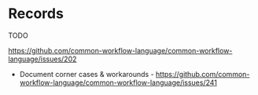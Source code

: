# Records

TODO

https://github.com/common-workflow-language/common-workflow-language/issues/202

- Document corner cases & workarounds - https://github.com/common-workflow-language/common-workflow-language/issues/241
